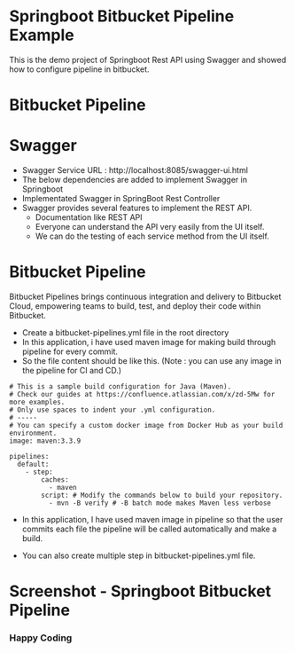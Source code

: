 # Springboot Bitbucket Pipeline Example #

This is the demo project of Springboot Rest API using Swagger and showed how to configure pipeline in bitbucket.

# Bitbucket Pipeline #

# Swagger #
* Swagger Service URL : http://localhost:8085/swagger-ui.html
* The below dependencies are added to implement Swagger in Springboot
* Implementated Swagger in SpringBoot Rest Controller
* Swagger provides several features to implement the REST API.
    * Documentation like REST API
    * Everyone can understand the API very easily from the UI itself.
    * We can do the testing of each service method from the UI itself. 
    
# Bitbucket Pipeline #
Bitbucket Pipelines brings continuous integration and delivery to Bitbucket Cloud, empowering teams to build, test, and deploy their code within Bitbucket.

* Create a bitbucket-pipelines.yml file in the root directory
* In this application, i have used maven image for making build through pipeline for every commit.
* So the file content should be like this. (Note : you can use any image in the pipeline for CI and CD.)
```
# This is a sample build configuration for Java (Maven).
# Check our guides at https://confluence.atlassian.com/x/zd-5Mw for more examples.
# Only use spaces to indent your .yml configuration.
# -----
# You can specify a custom docker image from Docker Hub as your build environment.
image: maven:3.3.9

pipelines:
  default:
    - step:
        caches:
          - maven
        script: # Modify the commands below to build your repository.
          - mvn -B verify # -B batch mode makes Maven less verbose

```

* In this application, I have used maven image in pipeline so that the user commits each file the pipeline will be called automatically and make a build.

* You can also create multiple step in bitbucket-pipelines.yml file.

# Screenshot - Springboot Bitbucket Pipeline #


### Happy Coding ###